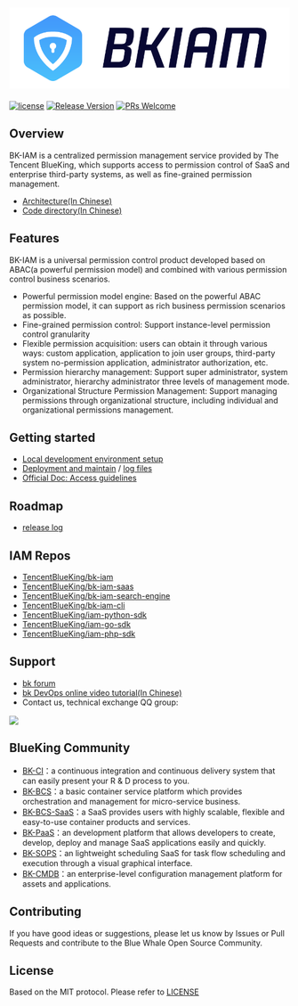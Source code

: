 ![](docs/resource/img/bk_iam_en.png)
---

[![license](https://img.shields.io/badge/license-MIT-brightgreen.svg?style=flat)](https://github.com/TencentBlueKing/bk-iam/blob/master/LICENSE.txt) [![Release Version](https://img.shields.io/badge/release-1.8.1-brightgreen.svg)](https://github.com/TencentBlueKing/bk-iam/releases) [![PRs Welcome](https://img.shields.io/badge/PRs-welcome-brightgreen.svg)](https://github.com/TencentBlueKing/bk-iam/pulls)

## Overview

BK-IAM is a centralized permission management service provided by The Tencent BlueKing, which supports access to permission control of SaaS and enterprise third-party systems, as well as fine-grained permission management.

- [Architecture(In Chinese)](./docs/overview/architecture.md)
- [Code directory(In Chinese)](./docs/overview/project_codes.md)


## Features

BK-IAM is a universal permission control product developed based on ABAC(a powerful permission model) and combined with various permission control business scenarios. 

- Powerful permission model engine: Based on the powerful ABAC permission model, it can support as rich business permission scenarios as possible.
- Fine-grained permission control: Support instance-level permission control granularity
- Flexible permission acquisition: users can obtain it through various ways: custom application, application to join user groups, third-party system no-permission application, administrator authorization, etc.
- Permission hierarchy management: Support super administrator, system administrator, hierarchy administrator three levels of management mode.
- Organizational Structure Permission Management: Support managing permissions through organizational structure, including individual and organizational permissions management.


## Getting started

- [Local development environment setup](./docs/quick_start/develop.md)
- [Deployment and maintain](https://bk.tencent.com/docs/document/6.0/160/8394) / [log files](https://bk.tencent.com/docs/document/6.0/160/8398?r=1)
- [Official Doc: Access guidelines
](https://bk.tencent.com/docs/document/6.0/160/8391)

## Roadmap

- [release log](release.md)

## IAM Repos

- [TencentBlueKing/bk-iam](https://github.com/TencentBlueKing/bk-iam)
- [TencentBlueKing/bk-iam-saas](https://github.com/TencentBlueKing/bk-iam-saas)
- [TencentBlueKing/bk-iam-search-engine](https://github.com/TencentBlueKing/bk-iam-search-engine)
- [TencentBlueKing/bk-iam-cli](https://github.com/TencentBlueKing/bk-iam-cli)
- [TencentBlueKing/iam-python-sdk](https://github.com/TencentBlueKing/iam-python-sdk)
- [TencentBlueKing/iam-go-sdk](https://github.com/TencentBlueKing/iam-go-sdk)
- [TencentBlueKing/iam-php-sdk](https://github.com/TencentBlueKing/iam-php-sdk)

## Support

- [bk forum](https://bk.tencent.com/s-mart/community)
- [bk DevOps online video tutorial(In Chinese)](https://cloud.tencent.com/developer/edu/major-100008)
- Contact us, technical exchange QQ group:

<img src="https://github.com/Tencent/bk-PaaS/raw/master/docs/resource/img/bk_qq_group.png" width="250" hegiht="250" align=center />


## BlueKing Community

- [BK-CI](https://github.com/Tencent/bk-ci)：a continuous integration and continuous delivery system that can easily present your R & D process to you.
- [BK-BCS](https://github.com/Tencent/bk-bcs)：a basic container service platform which provides orchestration and management for micro-service business.
- [BK-BCS-SaaS](https://github.com/Tencent/bk-bcs-saas)：a SaaS provides users with highly scalable, flexible and easy-to-use container products and services.
- [BK-PaaS](https://github.com/Tencent/bk-PaaS)：an development platform that allows developers to create, develop, deploy and manage SaaS applications easily and quickly.
- [BK-SOPS](https://github.com/Tencent/bk-sops)：an lightweight scheduling SaaS  for task flow scheduling and execution through a visual graphical interface. 
- [BK-CMDB](https://github.com/Tencent/bk-cmdb)：an enterprise-level configuration management platform for assets and applications.

## Contributing

If you have good ideas or suggestions, please let us know by Issues or Pull Requests and contribute to the Blue Whale Open Source Community.

## License

Based on the MIT protocol. Please refer to [LICENSE](LICENSE.txt)
